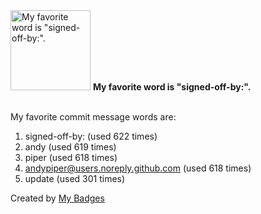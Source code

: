 <img src="https://my-badges.github.io/my-badges/favorite-word.png" alt="My favorite word is &quot;signed-off-by:&quot;." title="My favorite word is &quot;signed-off-by:&quot;." width="128">
<strong>My favorite word is &quot;signed-off-by:&quot;.</strong>
<br><br>

My favorite commit message words are:

1. signed-off-by: (used 622 times)
2. andy (used 619 times)
3. piper (used 618 times)
4. <andypiper@users.noreply.github.com> (used 618 times)
5. update (used 301 times)


Created by <a href="https://github.com/my-badges/my-badges">My Badges</a>